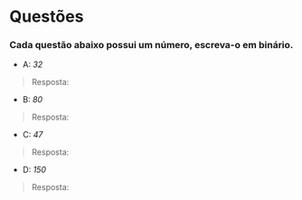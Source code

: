 # Questões

### Cada questão abaixo possui um número, escreva-o em binário. 

- A: _32_ 
> Resposta: 

- B: _80_
> Resposta: 

- C: _47_ 
> Resposta:

- D: _150_ 
> Resposta: